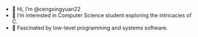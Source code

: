 - 👋 Hi, I’m @cengxingyuan22
- 👀 I’m interested in Computer Science student exploring the intricacies of C. 
- 🌱 Fascinated by low-level programming and systems software.
